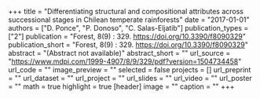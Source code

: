 +++
title = "Differentiating structural and compositional attributes across successional stages in Chilean temperate rainforests"
date = "2017-01-01"
authors = ["D. Ponce", "P. Donoso", "C. Salas-Eljatib"]
publication_types = ["2"]
publication = "Forest, 8(9) : 329. https://doi.org/10.3390/f8090329"
publication_short = "Forest, 8(9) : 329. https://doi.org/10.3390/f8090329"
abstract = "(Abstract not available)"
abstract_short = ""
url_source = "https://www.mdpi.com/1999-4907/8/9/329/pdf?version=1504734458"
url_code = ""
image_preview = ""
selected = false
projects = []
url_preprint = ""
url_dataset = ""
url_project = ""
url_slides = ""
url_video = ""
url_poster = ""
math = true
highlight = true
[header]
image = ""
caption = ""
+++
